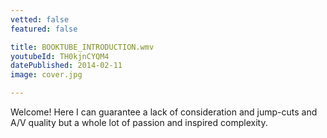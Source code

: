 ```yaml
---
vetted: false
featured: false

title: BOOKTUBE_INTRODUCTION.wmv
youtubeId: TH0kjnCYQM4
datePublished: 2014-02-11
image: cover.jpg

---
```


Welcome! Here I can guarantee a lack of consideration and jump-cuts and A/V quality but a whole lot of passion and inspired complexity.
